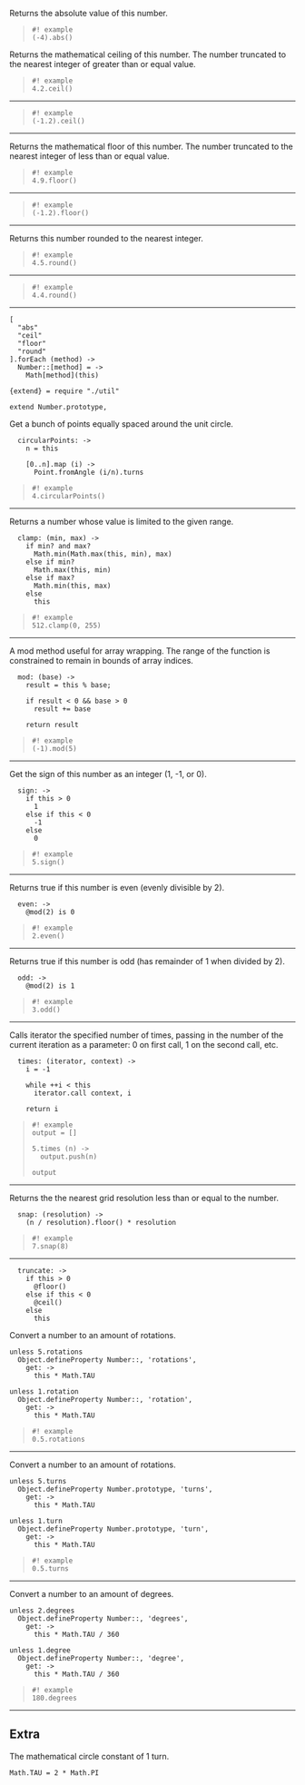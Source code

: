 
Returns the absolute value of this number.

>     #! example
>     (-4).abs()

Returns the mathematical ceiling of this number. The number truncated to the 
nearest integer of greater than or equal value.

>     #! example
>     4.2.ceil()

---

>     #! example
>     (-1.2).ceil()

---

Returns the mathematical floor of this number. The number truncated to the 
nearest integer of less than or equal value.

>     #! example
>     4.9.floor()

---

>     #! example
>     (-1.2).floor()

---

Returns this number rounded to the nearest integer.

>     #! example
>     4.5.round()

---

>     #! example
>     4.4.round()

---

    [
      "abs"
      "ceil"
      "floor"
      "round"
    ].forEach (method) ->
      Number::[method] = ->
        Math[method](this)

    {extend} = require "./util"

    extend Number.prototype,

Get a bunch of points equally spaced around the unit circle.

      circularPoints: ->
        n = this

        [0..n].map (i) ->
          Point.fromAngle (i/n).turns

>     #! example
>     4.circularPoints()

---

Returns a number whose value is limited to the given range.

      clamp: (min, max) ->
        if min? and max?
          Math.min(Math.max(this, min), max)
        else if min?
          Math.max(this, min)
        else if max?
          Math.min(this, max)
        else
          this

>     #! example
>     512.clamp(0, 255)

---

A mod method useful for array wrapping. The range of the function is
constrained to remain in bounds of array indices.
  
      mod: (base) ->
        result = this % base;
    
        if result < 0 && base > 0
          result += base
    
        return result

>     #! example
>     (-1).mod(5)

---

Get the sign of this number as an integer (1, -1, or 0).

      sign: ->
        if this > 0
          1
        else if this < 0
          -1
        else
          0

>     #! example
>     5.sign()

---

Returns true if this number is even (evenly divisible by 2).

      even: ->
        @mod(2) is 0

>     #! example
>     2.even()

---

Returns true if this number is odd (has remainder of 1 when divided by 2).

      odd: ->
        @mod(2) is 1

>     #! example
>     3.odd()

---

Calls iterator the specified number of times, passing in the number of the
current iteration as a parameter: 0 on first call, 1 on the second call, etc.

      times: (iterator, context) ->
        i = -1
    
        while ++i < this
          iterator.call context, i
    
        return i

>     #! example
>     output = []
>
>     5.times (n) ->
>       output.push(n)
>
>     output

---

Returns the the nearest grid resolution less than or equal to the number.

      snap: (resolution) ->
        (n / resolution).floor() * resolution

>     #! example
>     7.snap(8)

---

      truncate: ->
        if this > 0
          @floor()
        else if this < 0
          @ceil()
        else
          this

Convert a number to an amount of rotations.

    unless 5.rotations
      Object.defineProperty Number::, 'rotations',
        get: ->
          this * Math.TAU
    
    unless 1.rotation
      Object.defineProperty Number::, 'rotation',
        get: ->
          this * Math.TAU

>     #! example
>     0.5.rotations

---

Convert a number to an amount of rotations.

    unless 5.turns
      Object.defineProperty Number.prototype, 'turns',
        get: ->
          this * Math.TAU
    
    unless 1.turn
      Object.defineProperty Number.prototype, 'turn',
        get: ->
          this * Math.TAU

>     #! example
>     0.5.turns

---

Convert a number to an amount of degrees.

    unless 2.degrees
      Object.defineProperty Number::, 'degrees',
        get: ->
          this * Math.TAU / 360
    
    unless 1.degree
      Object.defineProperty Number::, 'degree',
        get: ->
          this * Math.TAU / 360

>     #! example
>     180.degrees

---

Extra
-----

The mathematical circle constant of 1 turn.

    Math.TAU = 2 * Math.PI
